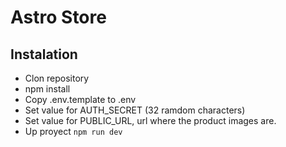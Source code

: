 # Astro Store

## Instalation

- Clon repository
- npm install
- Copy .env.template to .env
- Set value for AUTH_SECRET (32 ramdom characters)
- Set value for PUBLIC_URL, url where the product images are.
- Up proyect `npm run dev`

